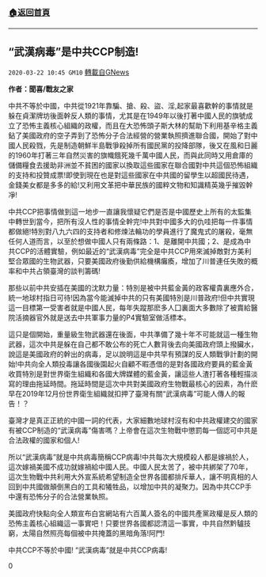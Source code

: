 ###  [:house:返回首頁](https://github.com/ourhimalayas/txt)
---

## “武漢病毒”是中共CCP制造!
`2020-03-22 10:45 GM10` [轉載自GNews](https://gnews.org/zh-hant/148813/)

**作者：聞喜/戰友之家**

中共不等於中國，中共從1921年靠騙、搶、殺、盜、淫,起家最喜歡幹的事情就是躲在貞潔牌坊後面幹反人類的事情，尤其是在1949年以後打著中國人民的旗號成立了恐怖主義核心組織的政權，而且在大恐怖頭子斯大林的幫助下利用基辛格主義鉆了美國政府的空子弄到了恐怖分子合法經營的營業執照擠進聯合國，開始了對中國人民殺戮，先是制造朝鮮半島戰爭殺掉所有國民黨的投降部隊，後又在風和日麗的1960年打著三年自然災害的旗幟餓死幾千萬中國人民，而與此同時又用倉庫的儲備糧食去援助非洲並不貧困的國家以換取這些國家在聯合國對中共這個恐怖組織的支持和投贊成票!即使到現在也是對這些國家在中共國的留學生以超國民待遇，金錢美女都是多多的給!又利用文革把中華民族的國粹文物和知識精英幾乎摧毀幹凈!

中共CCP把事情做到這一地步一直讓我懷疑它們是否是中國歷史上所有的太監集中轉世到當今，把所有沒人性的事情全幹完!中共對中國多大的仇哇把每一件事情都做絕!特別對八九六四的支持者和修煉法輪功的學員進行了魔鬼式的屠殺，毫無任何人道而言，以至於想做中國人只有兩條路：1、是離開中共國；2、是成為中共CCP的活體實驗，例如最近的“武漢病毒”完全是中共CCP用來滅掉敵對方美利堅合眾國的生物武器，只要美國政府後勤供給機構癱瘓，增加了川普連任失敗的概率和中共占領臺灣的談判籌碼!

那些以前中共安插在美國的沈默力量：特別是被中共藍金黃的政客權貴裏應外合，統一地球村指日可待!因為當今能滅掉中共的只有美國特別是川普政府!但中共實現這一目標第一受害者就是中國人民，每年失蹤那麽多人囗裏面大多數除了被賣給醫院活摘器官外就是送去中共軍事力量的P4實驗室做活標本。

這只是個開始，重量級生物武器還在後面，中共準備了幾十年不可能就這一種生物武器，這次中共是躲在自己都不敢公布的死亡人數背後去向美國政府頭上撥臟水，說這是美國政府的幹出的病毒，足以說明這是中共早有預謀的反人類戰爭計劃的開始!中共向全人類投毒讓各國後園起火自顧不暇憑借的是對各國政府要員的藍金黃收買特別是對世界衛生組織和各國大牌媒體的藍金黃，讓這些人渣打著各種輕描淡寫的理由拖延時間。拖延時間是這次中共對美國政府生物戰最核心的因素，為什麽早在2019年12月份世界衛生組織就扣押了臺灣有關“武漢病毒”可能人傳人的報告！？

臺灣才是真正正統的中國一詞的代表，大家細數地球村沒有和中共政權建交的國家有被CCP制造的“武漢病毒”傷害嗎？上帝會在這次生物戰中懲罰每一個認可中共是合法政權的國家和個人!

所以“武漢病毒”就是中共病毒簡稱CCP病毒!中共每次大規模殺人都是嫁禍於人，這次嫁禍美國不成功就嫁禍給中國人民。中國人民太苦了，被中共綁架了70年，這次生物戰中共利用大外宣系統希望制造全世界各國都排斥華人，讓不明真相的人回到中共國做顛倒黑白的工具和犧牲品，以增加中共的凝聚力。因為中共CCP手中還有恐怖分子的合法營業執照。

美國政府快點向全人類宣布白宮網站有六百萬人簽名的中國共產黨政權是反人類的恐怖主義核心組織這一事實吧！只要世界各國都認清這一事實，中共自然黔驢技窮，太陽自然照亮每個被中共掩蓋的黑暗角落!阿門!

中共CCP不等於中國! “武漢病毒”就是中共CCP病毒!

0
